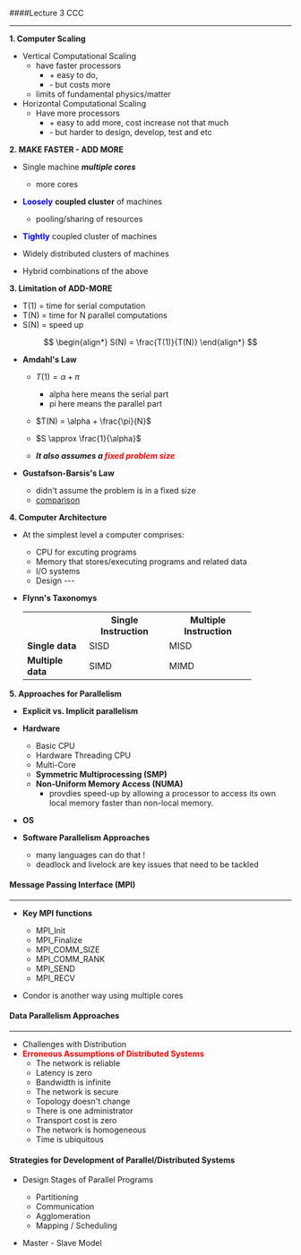 ####Lecture 3 CCC

---

**1. Computer Scaling**

+ Vertical Computational Scaling
  + have faster processors
    + \+ easy to do, 
    + \- but costs more
  + limits of fundamental physics/matter
+ Horizontal Computational Scaling
  + Have more processors
    + \+ easy to add more, cost increase not that much
    + \- but harder to design, develop, test and etc

**2. MAKE FASTER - ADD MORE**

+ Single machine ***multiple cores***
  + more cores
+ **<font color=blue>Loosely</font>** **coupled cluster** of machines
  + pooling/sharing of resources
+ **<font color=blue>Tightly</font>** coupled cluster of machines

+ Widely distributed clusters of machines
+ Hybrid combinations of the above



**3. Limitation of ADD-MORE**

+ T(1) = time for serial computation
+ T(N) = time for N parallel computations
+ S(N) = speed up 

$$
\begin{align*}
S(N) = \frac{T(1)}{T(N)}
\end{align*}
$$



+ **Amdahl's Law**

  + $T(1) = \alpha + \pi$
    + alpha here means the serial part
    + pi here means the parallel part

  + $T(N) = \alpha + \frac{\pi}{N}$
  + $S \approx \frac{1}{\alpha}$
  + ***It also assumes a <font color=red>fixed problem size</font>*** 

+ **Gustafson-Barsis's Law**

  + didn't assume the problem is in a fixed size
  + <a href = "https://blog.csdn.net/qq_34594236/article/details/79674204">comparison</a>



**4. Computer Architecture**

+ At the simplest level a computer comprises:

  + CPU for excuting programs
  + Memory that stores/executing programs and related data
  + I/O systems
  + Design ---

+ **Flynn's Taxonomys**

  <table style = "width:85%">
      <tr>
          <th></th>
          <th>Single Instruction</th>
          <th>Multiple Instruction</th>
      </tr>
      <tr>
          <td><b>Single data</b></td>
          <td>SISD</td>
          <td>MISD</td>
      </tr>
      <tr>
          <td><b>Multiple data</b></td>
          <td>SIMD</td>
          <td>MIMD</td>
      </tr>
          <tr>
  </table>

  

**5. Approaches for Parallelism**

+ **Explicit vs. Implicit parallelism**
+ **Hardware**
  + Basic CPU
  + Hardware Threading CPU
  + Multi-Core 
  + **Symmetric Multiprocessing (SMP)**
  + **Non-Uniform Memory Access (NUMA)**
    + provdies speed-up by allowing a processor to access its own local memory faster than non-local memory.

+ **OS**
+ **Software Parallelism Approaches**
  + many languages can do that !
  + deadlock and livelock are key issues that need to be tackled



#### Message Passing Interface (MPI)

---

+ **Key MPI functions**
  + MPI_Init
  + MPI_Finalize
  + MPI_COMM_SIZE
  + MPI_COMM_RANK
  + MPI_SEND
  + MPI_RECV

+ Condor is another way using multiple cores



#### Data Parallelism Approaches

---

+ Challenges with Distribution
+ **<font color=red>Erroneous Assumptions of Distributed Systems</font>**
  + The network is reliable
  + Latency is zero
  + Bandwidth is infinite
  + The network is secure
  + Topology doesn't change
  + There is one administrator
  + Transport cost is zero
  + The network is homogeneous
  + Time is ubiquitous



#### Strategies for Development of Parallel/Distributed Systems

+ Design Stages of Parallel Programs
  + Partitioning 
  + Communication
  + Agglomeration
  + Mapping / Scheduling

+ Master - Slave Model